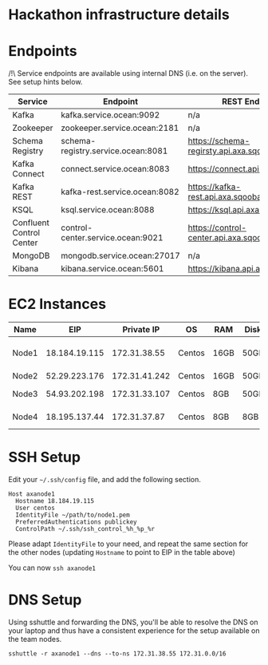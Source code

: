 Hackathon infrastructure details
====

# Endpoints

/!\ Service endpoints are available using internal DNS (i.e. on the server). See setup hints below.

| Service | Endpoint | REST Endpoint |
| ------- | -------- | ------------ |
| Kafka   | kafka.service.ocean:9092 | n/a |
| Zookeeper | zookeeper.service.ocean:2181 | n/a |
| Schema Registry | schema-registry.service.ocean:8081 | https://schema-regirsty.api.axa.sqooba.io |
| Kafka Connect | connect.service.ocean:8083 | https://connect.api.axa.sqooba.io |
| Kafka REST | kafka-rest.service.ocean:8082 | https://kafka-rest.api.axa.sqooba.io |
| KSQL | ksql.service.ocean:8088 | https://ksql.api.axa.sqooba.io |
| Confluent Control Center | control-center.service.ocean:9021 | https://control-center.api.axa.sqooba.io |
| MongoDB | mongodb.service.ocean:27017 | n/a |
| Kibana | kibana.service.ocean:5601 | https://kibana.api.axa.sqooba.io |

# EC2 Instances

| Name | EIP | Private IP | OS  | RAM | Disk | Role |
| ---- | --- | ---------- | --- | --- | ---- | ---- | 
| Node1 | 18.184.19.115 | 172.31.38.55  | Centos | 16GB | 50GB | Kafka, Zookeeper, DNS, proxy |
| Node2 | 52.29.223.176 | 172.31.41.242 | Centos | 16GB | 50GB | ELK |
| Node3 | 54.93.202.198 | 172.31.33.107 | Centos | 8GB  | 50GB | Mongodb, DNS |
| Node4 | 18.195.137.44 | 172.31.37.87  | Centos | 8GB  | 8GB  | NodeJS, DNS |


# SSH Setup

Edit your `~/.ssh/config` file, and add the following section.

```
Host axanode1
  Hostname 18.184.19.115
  User centos
  IdentityFile ~/path/to/node1.pem
  PreferredAuthentications publickey
  ControlPath ~/.ssh/ssh_control_%h_%p_%r
```

Please adapt `IdentityFile` to your need,
and repeat the same section for the other nodes (updating `Hostname` to point to EIP in the table above)

You can now `ssh axanode1`

# DNS Setup

Using sshuttle and forwarding the DNS, you'll be able to resolve the DNS on your laptop
and thus have a consistent experience for the setup available on the team nodes.

```
sshuttle -r axanode1 --dns --to-ns 172.31.38.55 172.31.0.0/16
```
